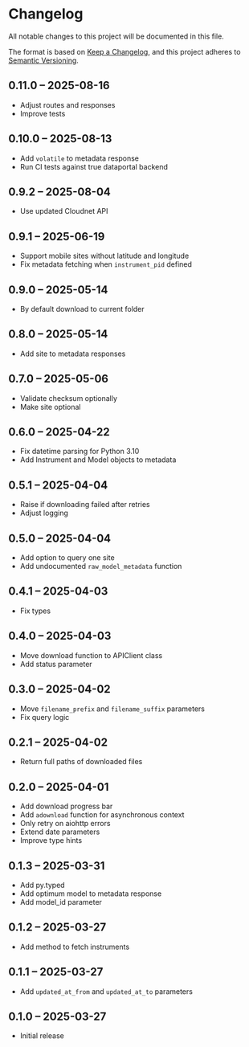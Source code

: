 # Changelog

All notable changes to this project will be documented in this file.

The format is based on [Keep a Changelog](https://keepachangelog.com/en/1.0.0/),
and this project adheres to [Semantic Versioning](https://semver.org/spec/v2.0.0.html).

## 0.11.0 – 2025-08-16

- Adjust routes and responses
- Improve tests

## 0.10.0 – 2025-08-13

- Add `volatile` to metadata response
- Run CI tests against true dataportal backend

## 0.9.2 – 2025-08-04

- Use updated Cloudnet API

## 0.9.1 – 2025-06-19

- Support mobile sites without latitude and longitude
- Fix metadata fetching when `instrument_pid` defined

## 0.9.0 – 2025-05-14

- By default download to current folder

## 0.8.0 – 2025-05-14

- Add site to metadata responses

## 0.7.0 – 2025-05-06

- Validate checksum optionally
- Make site optional

## 0.6.0 – 2025-04-22

- Fix datetime parsing for Python 3.10
- Add Instrument and Model objects to metadata

## 0.5.1 – 2025-04-04

- Raise if downloading failed after retries
- Adjust logging

## 0.5.0 – 2025-04-04

- Add option to query one site
- Add undocumented `raw_model_metadata` function

## 0.4.1 – 2025-04-03

- Fix types

## 0.4.0 – 2025-04-03

- Move download function to APIClient class
- Add status parameter

## 0.3.0 – 2025-04-02

- Move `filename_prefix` and `filename_suffix` parameters
- Fix query logic

## 0.2.1 – 2025-04-02

- Return full paths of downloaded files

## 0.2.0 – 2025-04-01

- Add download progress bar
- Add `adownload` function for asynchronous context
- Only retry on aiohttp errors
- Extend date parameters
- Improve type hints

## 0.1.3 – 2025-03-31

- Add py.typed
- Add optimum model to metadata response
- Add model_id parameter

## 0.1.2 – 2025-03-27

- Add method to fetch instruments

## 0.1.1 – 2025-03-27

- Add `updated_at_from` and `updated_at_to` parameters

## 0.1.0 – 2025-03-27

- Initial release
